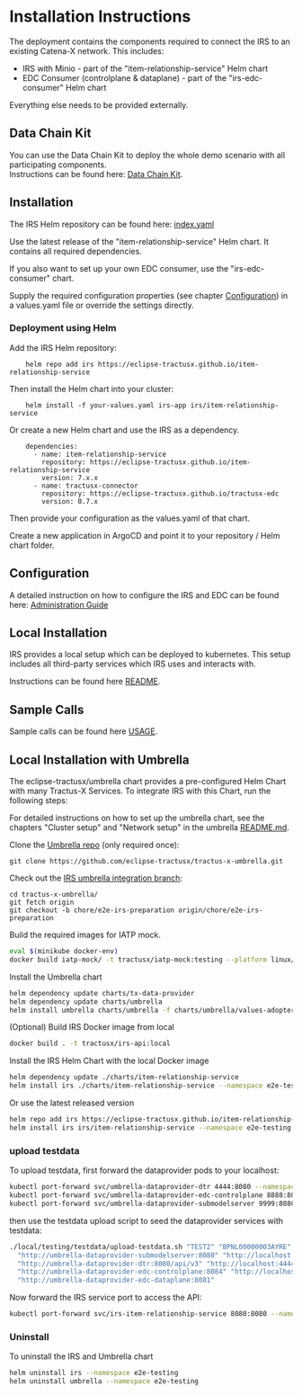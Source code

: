 # Installation Instructions

The deployment contains the components required to connect the IRS to an existing Catena-X network. This includes:

- IRS with Minio - part of the "item-relationship-service" Helm chart
- EDC Consumer (controlplane & dataplane) - part of the "irs-edc-consumer" Helm chart

Everything else needs to be provided externally.

## Data Chain Kit

You can use the Data Chain Kit to deploy the whole demo scenario with all participating components.  
Instructions can be found here: [Data Chain Kit](https://eclipse-tractusx.github.io/docs-kits/kits/Data%20Chain%20Kit/Operation%20View).

## Installation

The IRS Helm repository can be found here: [index.yaml](https://eclipse-tractusx.github.io/item-relationship-service/index.yaml)

Use the latest release of the "item-relationship-service" Helm chart.
It contains all required dependencies.

If you also want to set up your own EDC consumer, use the "irs-edc-consumer" chart.

Supply the required configuration properties (see chapter [Configuration](#configuration)) in a values.yaml file or
override the settings directly.

### Deployment using Helm

Add the IRS Helm repository:

```(shell)
    helm repo add irs https://eclipse-tractusx.github.io/item-relationship-service
```

Then install the Helm chart into your cluster:

```(shell)
    helm install -f your-values.yaml irs-app irs/item-relationship-service
```

Or create a new Helm chart and use the IRS as a dependency.

```(yaml)
    dependencies:
      - name: item-relationship-service
        repository: https://eclipse-tractusx.github.io/item-relationship-service
        version: 7.x.x
      - name: tractusx-connector
        repository: https://eclipse-tractusx.github.io/tractusx-edc
        version: 0.7.x
```

Then provide your configuration as the values.yaml of that chart.

Create a new application in ArgoCD and point it to your repository / Helm chart folder.

## Configuration

A detailed instruction on how to configure the IRS and EDC can be found here: [Administration Guide](https://eclipse-tractusx.github.io/item-relationship-service/docs/administration/administration-guide.html)

## Local Installation

IRS provides a local setup which can be deployed to kubernetes.
This setup includes all third-party services which IRS uses and interacts with.

Instructions can be found here [README](README.md).

## Sample Calls

Sample calls can be found here [USAGE](USAGE.md).

## Local Installation with Umbrella

The eclipse-tractusx/umbrella chart provides a pre-configured Helm Chart with many Tractus-X Services. To integrate IRS
with this Chart, run the following steps:

For detailed instructions on how to set up the umbrella chart, see the chapters "Cluster setup" and "Network setup" in
the umbrella [README.md](https://github.com/eclipse-tractusx/tractus-x-umbrella/blob/main/charts/umbrella/README.md).

Clone the [Umbrella repo](https://github.com/eclipse-tractusx/tractus-x-umbrella) (only required once):

```
git clone https://github.com/eclipse-tractusx/tractus-x-umbrella.git
```

Check out
the [IRS umbrella integration branch](https://github.com/eclipse-tractusx/tractus-x-umbrella/tree/chore/e2e-irs-preparation):

```
cd tractus-x-umbrella/
git fetch origin
git checkout -b chore/e2e-irs-preparation origin/chore/e2e-irs-preparation
```

Build the required images for IATP mock.

```bash
eval $(minikube docker-env)
docker build iatp-mock/ -t tractusx/iatp-mock:testing --platform linux/amd64
```

Install the Umbrella chart

```bash
helm dependency update charts/tx-data-provider
helm dependency update charts/umbrella
helm install umbrella charts/umbrella -f charts/umbrella/values-adopter-irs.yaml -n e2e-testing --create-namespace --set iatpmock.image.repository=tractusx/iatp-mock --set iatpmock.image.tag=testing
```

(Optional) Build IRS Docker image from local

```bash
docker build . -t tractusx/irs-api:local
```

Install the IRS Helm Chart with the local Docker image

```bash
helm dependency update ./charts/item-relationship-service
helm install irs ./charts/item-relationship-service --namespace e2e-testing -f ./charts/item-relationship-service/values-umbrella.yaml --set image.repository=tractusx/irs-api -- set image.tag=local
```

Or use the latest released version

```bash
helm repo add irs https://eclipse-tractusx.github.io/item-relationship-service 
helm install irs irs/item-relationship-service --namespace e2e-testing -f ./charts/item-relationship-service/values-umbrella.yaml --set image.repository=tractusx/irs-api --set image.tag=latest
```

### upload testdata

To upload testdata, first forward the dataprovider pods to your localhost:

```bash
kubectl port-forward svc/umbrella-dataprovider-dtr 4444:8080 --namespace e2e-testing &
kubectl port-forward svc/umbrella-dataprovider-edc-controlplane 8888:8081 --namespace e2e-testing &
kubectl port-forward svc/umbrella-dataprovider-submodelserver 9999:8080 --namespace e2e-testing
```

then use the testdata upload script to seed the dataprovider services with testdata:

```bash
./local/testing/testdata/upload-testdata.sh "TEST2" "BPNL00000003AYRE" "BPNL00000003AZQP" \
  "http://umbrella-dataprovider-submodelserver:8080" "http://localhost:9999" \
  "http://umbrella-dataprovider-dtr:8080/api/v3" "http://localhost:4444/api/v3" \
  "http://umbrella-dataprovider-edc-controlplane:8084" "http://localhost:8888" \
  "http://umbrella-dataprovider-edc-dataplane:8081"
```

Now forward the IRS service port to access the API:

```bash
kubectl port-forward svc/irs-item-relationship-service 8080:8080 --namespace e2e-testing
```

### Uninstall

To uninstall the IRS and Umbrella chart

```bash
helm uninstall irs --namespace e2e-testing
helm uninstall umbrella --namespace e2e-testing
```